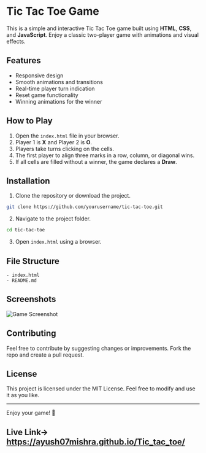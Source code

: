# Tic Tac Toe Game

This is a simple and interactive Tic Tac Toe game built using **HTML**, **CSS**, and **JavaScript**. Enjoy a classic two-player game with animations and visual effects.

## Features
- Responsive design
- Smooth animations and transitions
- Real-time player turn indication
- Reset game functionality
- Winning animations for the winner

## How to Play
1. Open the `index.html` file in your browser.
2. Player 1 is **X** and Player 2 is **O**.
3. Players take turns clicking on the cells.
4. The first player to align three marks in a row, column, or diagonal wins.
5. If all cells are filled without a winner, the game declares a **Draw**.

## Installation
1. Clone the repository or download the project.
```bash
git clone https://github.com/yourusername/tic-tac-toe.git
```
2. Navigate to the project folder.
```bash
cd tic-tac-toe
```
3. Open `index.html` using a browser.

## File Structure
```
- index.html
- README.md
```

## Screenshots
![Game Screenshot](screenshot.png)

## Contributing
Feel free to contribute by suggesting changes or improvements. Fork the repo and create a pull request.

## License
This project is licensed under the MIT License. Feel free to modify and use it as you like.

---
Enjoy your game! 🎉

## Live Link-> https://ayush07mishra.github.io/Tic_tac_toe/

